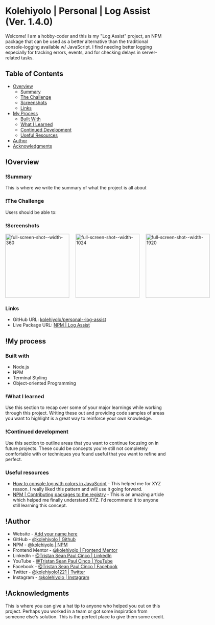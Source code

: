 # Kolehiyolo | Personal | Log Assist (Ver. 1.4.0)
Welcome! I am a hobby-coder and this is my "Log Assist" project, an NPM package that can be used as a better alternative than the traditional console-logging available w/ JavaScript. I find needing better logging especially for tracking errors, events, and for checking delays in server-related tasks.

## Table of Contents
- [Overview](#overview)  
  - [Summary](#summary)
  - [The Challenge](#the-challenge)
  - [Screenshots](#screenshots)
  - [Links](#links)
- [My Process](#my-process)
  - [Built With](#built-with)
  - [What I Learned](#what-i-learned)
  - [Continued Development](#continued-development)
  - [Useful Resources](#useful-resources)
- [Author](#author)
- [Acknowledgments](#acknowledgments)

## !Overview
### !Summary
This is where we write the summary of what the project is all about

### !The Challenge
Users should be able to:

### !Screenshots
<div style="display:grid;grid-template-columns: 1fr 1fr 1fr;gap:20px;justify-content: start;">
  <img src="public/images/screenshots/full-screen-shot--width-360.png" alt="full-screen-shot--width-360" width="200"/>
  <img src="public/images/screenshots/full-screen-shot--width-1024.png" alt="full-screen-shot--width-1024" width="200"/>
  <img src="public/images/screenshots/full-screen-shot--width-1920.png" alt="full-screen-shot--width-1920" width="200"/>
</div>

### Links
- GitHub URL: [kolehiyolo/personal--log-assist](https://github.com/kolehiyolo/personal--log-assist)
- Live Package URL: [NPM | Log Assist](https://www.npmjs.com/package/log-assist)

## !My process
### Built with
- Node.js
- NPM
- Terminal Styling
- Object-oriented Programming

### !What I learned
Use this section to recap over some of your major learnings while working through this project. Writing these out and providing code samples of areas you want to highlight is a great way to reinforce your own knowledge.

### !Continued development
Use this section to outline areas that you want to continue focusing on in future projects. These could be concepts you're still not completely comfortable with or techniques you found useful that you want to refine and perfect.

### Useful resources
- [How to console.log with colors in JavaScript](https://simplernerd.com/js-console-colors/) - This helped me for XYZ reason. I really liked this pattern and will use it going forward.
- [NPM | Contributing packages to the registry](https://docs.npmjs.com/packages-and-modules/contributing-packages-to-the-registry) - This is an amazing article which helped me finally understand XYZ. I'd recommend it to anyone still learning this concept.


## !Author
- Website - [Add your name here](https://www.your-site.com)
- GitHub - [@kolehiyolo | Github](https://github.com/kolehiyolo)
- NPM - [@kolehiyolo | NPM](https://www.npmjs.com/~kolehiyolo)
- Frontend Mentor - [@kolehiyolo | Frontend Mentor](https://www.frontendmentor.io/profile/kolehiyolo)
- LinkedIn - [@Tristan Sean Paul Cinco | LinkedIn](https://www.linkedin.com/in/tristan-sean-paul-cinco-8685061a1/)
- YouTube - [@Tristan Sean Paul Cinco | YouTube](https://www.youtube.com/channel/UCeQfdvq83XLp-eS4vbZZN8Q)
- Facebook - [@Tristan Sean Paul Cinco | Facebook](https://www.facebook.com/tristanseanpaul.cinco.39/)
- Twitter - [@kolehiyolo1221 | Twitter](https://twitter.com/kolehiyolo1221)
- Instagram - [@kolehiyolo | Instagram](https://www.twitter.com/yourusername)

## !Acknowledgments
This is where you can give a hat tip to anyone who helped you out on this project. Perhaps you worked in a team or got some inspiration from someone else's solution. This is the perfect place to give them some credit.